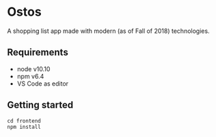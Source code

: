 # Ostos

A shopping list app made with modern (as of Fall of 2018) technologies.

## Requirements

- node v10.10
- npm v6.4
- VS Code as editor

## Getting started

```
cd frontend
npm install
```
